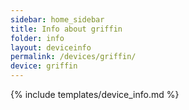 ```yaml
---
sidebar: home_sidebar
title: Info about griffin
folder: info
layout: deviceinfo
permalink: /devices/griffin/
device: griffin
---
```

{% include templates/device_info.md %}

